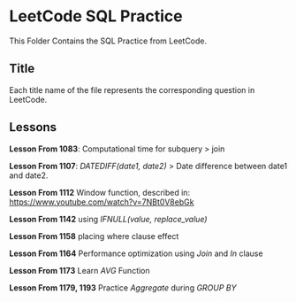 # LeetCode SQL Practice
This Folder Contains the SQL Practice from LeetCode.
## Title
Each title name of the file represents the corresponding question in LeetCode.
## Lessons
**Lesson From 1083**: Computational time for subquery > join

**Lesson From 1107**: *DATEDIFF(date1, date2)* > Date difference between date1 and date2.

**Lesson From 1112** Window function, described in: https://www.youtube.com/watch?v=7NBt0V8ebGk

**Lesson From 1142** using *IFNULL(value, replace_value)*

**Lesson From 1158** placing where clause effect

**Lesson From 1164** Performance optimization using *Join* and *In* clause

**Lesson From 1173** Learn *AVG* Function

**Lesson From 1179, 1193** Practice *Aggregate* during *GROUP BY*
